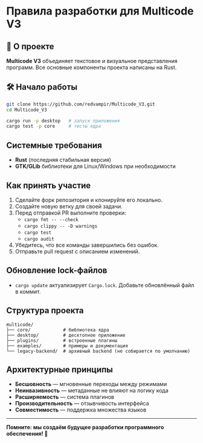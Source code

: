 # Правила разработки для Multicode V3

## 🚀 О проекте

**Multicode V3** объединяет текстовое и визуальное представления программ. Все основные компоненты проекта написаны на Rust.

## 🛠 Начало работы

```bash
git clone https://github.com/redvampir/Multicode_V3.git
cd Multicode_V3

cargo run -p desktop   # запуск приложения
cargo test -p core     # тесты ядра
```

## Системные требования

- **Rust** (последняя стабильная версия)
- **GTK/GLib** библиотеки для Linux/Windows при необходимости

## Как принять участие

1. Сделайте форк репозитория и клонируйте его локально.
2. Создайте новую ветку для своей задачи.
3. Перед отправкой PR выполните проверки:
   - `cargo fmt -- --check`
   - `cargo clippy -- -D warnings`
   - `cargo test`
   - `cargo audit`
4. Убедитесь, что все команды завершились без ошибок.
5. Отправьте pull request с описанием изменений.

## Обновление lock-файлов

- `cargo update` актуализирует `Cargo.lock`. Добавьте обновлённый файл в коммит.

## Структура проекта

```
multicode/
├── core/            # библиотека ядра
├── desktop/         # десктопное приложение
├── plugins/         # встроенные плагины
├── examples/        # примеры и документация
└── legacy-backend/  # архивный backend (не собирается по умолчанию)
```

## Архитектурные принципы

- **Бесшовность** — мгновенные переходы между режимами
- **Неинвазивность** — метаданные не влияют на логику кода
- **Расширяемость** — система плагинов
- **Производительность** — отзывчивость интерфейса
- **Совместимость** — поддержка множества языков

---

**Помните: мы создаём будущее разработки программного обеспечения! 🚀**


